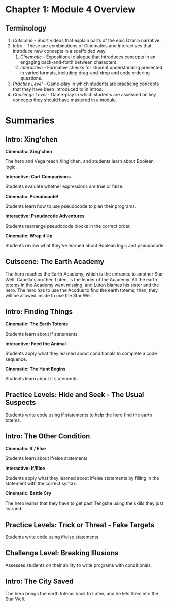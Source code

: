 # Chapter 1: Module 4 Overview

## **Terminology**

1. _Cutscene_ - Short videos that explain parts of the epic Ozaria narrative.
1. _Intro_ - These are combinations of Cinematics and Interactives that introduce new concepts in a scaffolded way. 
    1. _Cinematic_ - Expositional dialogue that introduces concepts in an engaging back-and-forth between characters.
    1. _Interactive_ - Formative checks for student understanding presented in varied formats, including drag-and-drop and code ordering questions.
1. _Practice Level_ - Game-play in which students are practicing concepts that they have been introduced to in Intros.
1. _Challenge Level_ - Game-play in which students are assessed on key concepts they should have mastered in a module.

# Summaries

## Intro: Xing&#39;chen

**Cinematic: Xing&#39;chen**

The hero and Vega reach Xing&#39;chen, and students learn about Boolean logic.

**Interactive: Cart Comparisons**

Students evaluate whether expressions are true or false.

**Cinematic**: **Pseudocode!**

Students learn how to use pseudocode to plan their programs.

**Interactive: Pseudocode Adventures**

Students rearrange pseudocode blocks in the correct order.

**Cinematic**: **Wrap it Up**

Students review what they&#39;ve learned about Boolean logic and pseudocode.

## Cutscene: The Earth Academy

The hero reaches the Earth Academy, which is the entrance to another Star Well. Capella&#39;s brother, Luten, is the leader of the Academy. All the earth totems in the Academy went missing, and Luten blames his sister and the hero. The hero has to use the Acodus to find the earth totems; then, they will be allowed inside to use the Star Well.

## Intro: Finding Things

**Cinematic: The Earth Totems**

Students learn about if statements.

**Interactive: Feed the Animal**

Students apply what they learned about conditionals to complete a code sequence.

**Cinematic: The Hunt Begins**

Students learn about if statements.

## Practice Levels: Hide and Seek - The Usual Suspects

Students write code using if statements to help the hero find the earth totems.

## Intro: The Other Condition

**Cinematic: If / Else**

Students learn about if/else statements.

**Interactive: If/Else**

Students apply what they learned about if/else statements by filling in the statement with the correct syntax.

**Cinematic: Battle Cry**

The hero learns that they have to get past Tengshe using the skills they just learned.

## Practice Levels: Trick or Threat - Fake Targets

Students write code using if/else statements.

## Challenge Level: Breaking Illusions

Assesses students on their ability to write programs with conditionals.

## Intro: The City Saved

The hero brings the earth totems back to Luten, and he lets them into the Star Well.
